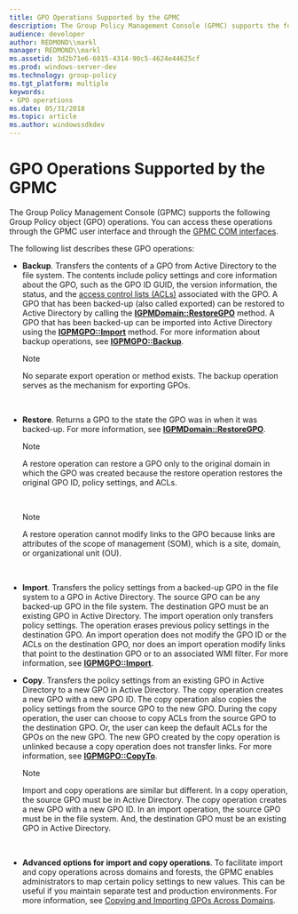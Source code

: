```yaml
---
title: GPO Operations Supported by the GPMC
description: The Group Policy Management Console (GPMC) supports the following Group Policy object (GPO) operations. You can access these operations through the GPMC user interface and through the GPMC COM interfaces.
audience: developer
author: REDMOND\\markl
manager: REDMOND\\markl
ms.assetid: 3d2b71e6-6015-4314-90c5-4624e44625cf
ms.prod: windows-server-dev
ms.technology: group-policy
ms.tgt_platform: multiple
keywords:
- GPO operations
ms.date: 05/31/2018
ms.topic: article
ms.author: windowssdkdev
---
```


# GPO Operations Supported by the GPMC

The Group Policy Management Console (GPMC) supports the following Group Policy object (GPO) operations. You can access these operations through the GPMC user interface and through the [GPMC COM interfaces](gpmc-interfaces.md).

The following list describes these GPO operations:

-   **Backup**. Transfers the contents of a GPO from Active Directory to the file system. The contents include policy settings and core information about the GPO, such as the GPO ID GUID, the version information, the status, and the [access control lists (ACLs)](https://msdn.microsoft.com/library/windows/desktop/aa374872) associated with the GPO. A GPO that has been backed-up (also called exported) can be restored to Active Directory by calling the [**IGPMDomain::RestoreGPO**](/windows/previous-versions/Gpmgmt/nf-gpmgmt-igpmdomain-restoregpo?branch=master) method. A GPO that has been backed-up can be imported into Active Directory using the [**IGPMGPO::Import**](/windows/previous-versions/Gpmgmt/nf-gpmgmt-igpmgpo-import?branch=master) method. For more information about backup operations, see [**IGPMGPO::Backup**](/windows/previous-versions/Gpmgmt/nf-gpmgmt-igpmgpo-backup?branch=master).

    > [!Note]  
    > No separate export operation or method exists. The backup operation serves as the mechanism for exporting GPOs.

     

-   **Restore**. Returns a GPO to the state the GPO was in when it was backed-up. For more information, see [**IGPMDomain::RestoreGPO**](/windows/previous-versions/Gpmgmt/nf-gpmgmt-igpmdomain-restoregpo?branch=master).

    > [!Note]  
    > A restore operation can restore a GPO only to the original domain in which the GPO was created because the restore operation restores the original GPO ID, policy settings, and ACLs.

     

    > [!Note]  
    > A restore operation cannot modify links to the GPO because links are attributes of the scope of management (SOM), which is a site, domain, or organizational unit (OU).

     

-   **Import**. Transfers the policy settings from a backed-up GPO in the file system to a GPO in Active Directory. The source GPO can be any backed-up GPO in the file system. The destination GPO must be an existing GPO in Active Directory. The import operation only transfers policy settings. The operation erases previous policy settings in the destination GPO. An import operation does not modify the GPO ID or the ACLs on the destination GPO, nor does an import operation modify links that point to the destination GPO or to an associated WMI filter. For more information, see [**IGPMGPO::Import**](/windows/previous-versions/Gpmgmt/nf-gpmgmt-igpmgpo-import?branch=master).
-   **Copy**. Transfers the policy settings from an existing GPO in Active Directory to a new GPO in Active Directory. The copy operation creates a new GPO with a new GPO ID. The copy operation also copies the policy settings from the source GPO to the new GPO. During the copy operation, the user can choose to copy ACLs from the source GPO to the destination GPO. Or, the user can keep the default ACLs for the GPOs on the new GPO. The new GPO created by the copy operation is unlinked because a copy operation does not transfer links. For more information, see [**IGPMGPO::CopyTo**](/windows/previous-versions/Gpmgmt/nf-gpmgmt-igpmgpo-copyto?branch=master).

    > [!Note]  
    > Import and copy operations are similar but different. In a copy operation, the source GPO must be in Active Directory. The copy operation creates a new GPO with a new GPO ID. In an import operation, the source GPO must be in the file system. And, the destination GPO must be an existing GPO in Active Directory.

     

-   **Advanced options for import and copy operations**. To facilitate import and copy operations across domains and forests, the GPMC enables administrators to map certain policy settings to new values. This can be useful if you maintain separate test and production environments. For more information, see [Copying and Importing GPOs Across Domains](copying-and-importing-gpos-across-domains.md).

 

 




